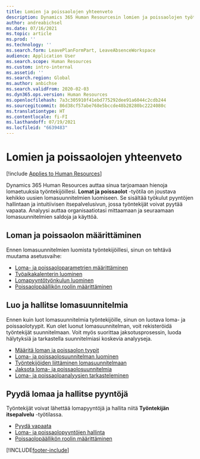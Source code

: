 ```yaml
---
title: Lomien ja poissaolojen yhteenveto
description: Dynamics 365 Human Resourcesin lomien ja poissaolojen työtila on joustava kehikko uusien lomasuunnitelmien luomiseen. Se sisältää työkulut pyyntöjen hallintaan ja intuitiivisen itsepalvelusivun, jossa työntekijät voivat pyytää vapaata.
author: andreabichsel
ms.date: 07/16/2021
ms.topic: article
ms.prod: ''
ms.technology: ''
ms.search.form: LeavePlanFormPart, LeaveAbsenceWorkspace
audience: Application User
ms.search.scope: Human Resources
ms.custom: intro-internal
ms.assetid: ''
ms.search.region: Global
ms.author: anbichse
ms.search.validFrom: 2020-02-03
ms.dyn365.ops.version: Human Resources
ms.openlocfilehash: 7a3c305910f41ebd775292dee91a6044c2cdb244
ms.sourcegitcommit: 86d38cf57abe768e5bccde48b28280bc2224080c
ms.translationtype: HT
ms.contentlocale: fi-FI
ms.lasthandoff: 07/19/2021
ms.locfileid: "6639483"
---
```

# <a name="leave-and-absence-overview"></a>Lomien ja poissaolojen yhteenveto

[!include [Applies to Human Resources](../includes/applies-to-hr.md)]

Dynamics 365 Human Resources auttaa sinua tarjoamaan hienoja lomaetuuksia työntekijöillesi. **Lomat ja poissaolot** -työtila on joustava kehikko uusien lomasuunnitelmien luomiseen. Se sisältää työkulut pyyntöjen hallintaan ja intuitiivisen itsepalvelusivun, jossa työntekijät voivat pyytää vapaata. Analyysi auttaa organisaatiotasi mittaamaan ja seuraamaan lomasuunnitelmien saldoja ja käyttöä.

## <a name="set-up-leave-and-absence"></a>Loman ja poissaolon määrittäminen

Ennen lomasuunnitelmien luomista työntekijöillesi, sinun on tehtävä muutama asetusvaihe:

- [Loma- ja poissaoloparametrien määrittäminen](hr-leave-and-absence-parameters.md)
- [Työaikakalenterin luominen](hr-leave-and-absence-working-time-calendar.md)
- [Lomapyyntötyönkulun luominen](hr-leave-and-absence-workflow.md)
- [Poissaolopäällikön roolin määrittäminen](hr-configure-absence-manager.md)

## <a name="create-and-manage-leave-plans"></a>Luo ja hallitse lomasuunnitelmia

Ennen kuin luot lomasuunnitelmia työntekijöille, sinun on luotava loma- ja poissaolotyypit. Kun olet luonut lomasuunnitelman, voit rekisteröidä työntekijät suunnitelmaan. Voit myös suorittaa jaksotusprosessin, luoda hälytyksiä ja tarkastella suunnitelmiasi koskevia analyyseja.

- [Määritä loman ja poissaolon tyypit](hr-leave-and-absence-types.md)
- [Loma- ja poissaolosuunnitelman luominen](hr-leave-and-absence-plans.md)
- [Työntekijöiden liittäminen lomasuunnitelmaan](hr-leave-and-absence-enroll.md)
- [Jaksota loma- ja poissaolosuunnitelmia](hr-leave-and-absence-accrue.md)
- [Loma- ja poissaoloanalyysien tarkasteleminen](hr-leave-and-absence-analytics.md)

## <a name="request-time-off-and-manage-requests"></a>Pyydä lomaa ja hallitse pyyntöjä

Työntekijät voivat lähettää lomapyyntöjä ja hallita niitä **Työntekijän itsepalvelu** -työtilassa.

- [Pyydä vapaata](hr-employee-self-service-request-time-off.md)
- [Loma- ja poissaolopyyntöjen hallinta](hr-employee-self-service-manage-requests.md)
- [Poissaolopäällikön roolin määrittäminen](hr-configure-absence-manager.md)



[!INCLUDE[footer-include](../includes/footer-banner.md)]
